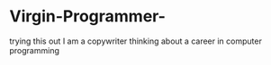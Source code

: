 # Virgin-Programmer-
trying this out 
I am a copywriter thinking about a career in computer programming 
